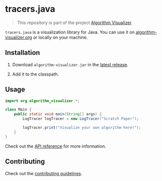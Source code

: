 # tracers.java

> This repository is part of the project [Algorithm Visualizer](https://github.com/algorithm-visualizer).

`tracers.java` is a visualization library for Java.
You can use it on [algorithm-visualizer.org](https://algorithm-visualizer.org/) or locally on your machine.

## Installation

1. Download `algorithm-visualizer.jar` in the [latest release](https://github.com/algorithm-visualizer/tracers.java/releases/latest).

2. Add it to the classpath.

## Usage

```java
import org.algorithm_visualizer.*;

class Main {
    public static void main(String[] args) {
        LogTracer logTracer = new LogTracer("Scratch Paper");

        logTracer.print("Visualize your own algorithm here!");
    }
}
```

Check out the [API reference](https://github.com/algorithm-visualizer/algorithm-visualizer/wiki) for more information.

## Contributing

Check out the [contributing guidelines](https://github.com/algorithm-visualizer/tracers.java/blob/master/CONTRIBUTING.md).
